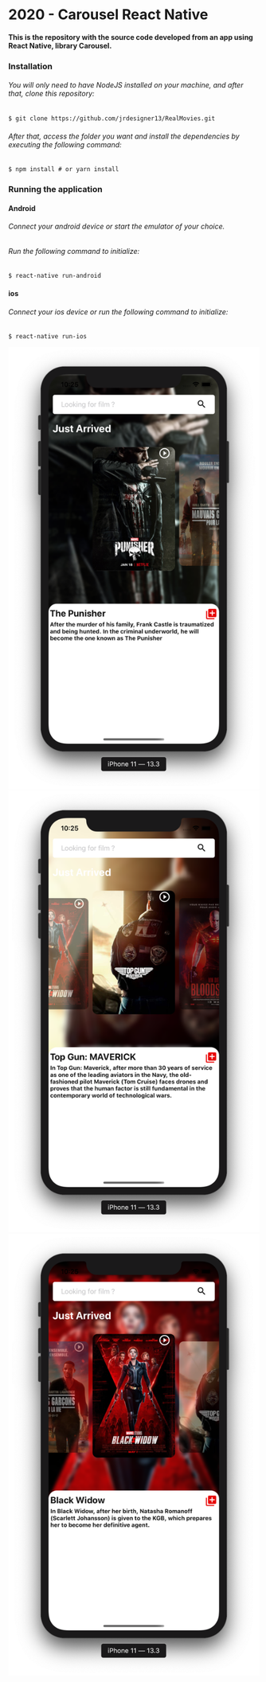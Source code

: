 # 2020 - Carousel React Native 
#### This is the repository with the source code developed from an app using React Native, library Carousel.

### Installation 

###### You will only need to have NodeJS installed on your machine, and after that, clone this repository:
```
$ git clone https://github.com/jrdesigner13/RealMovies.git
```
###### After that, access the folder you want and install the dependencies by executing the following command:
```
$ npm install # or yarn install
```
### Running the application
#### Android
###### Connect your android device or start the emulator of your choice.
###### Run the following command to initialize:
```
$ react-native run-android
```
#### ios
###### Connect your ios device or run the following command to initialize:
```
$ react-native run-ios
```
<img src="img/Screenshot%202020-06-06%20at%2010.25.28.png">
<img src="img/Screenshot%202020-06-06%20at%2010.25.43.png">
<img src="img/Screenshot%202020-06-06%20at%2010.25.56.png">
